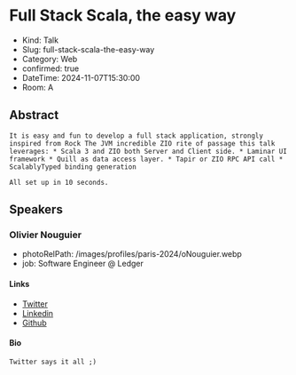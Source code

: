 # Full Stack Scala, the easy way

- Kind: Talk
- Slug: full-stack-scala-the-easy-way
- Category: Web
- confirmed: true
- DateTime: 2024-11-07T15:30:00
- Room: A

## Abstract

```
It is easy and fun to develop a full stack application, strongly inspired from Rock The JVM incredible ZIO rite of passage this talk leverages: * Scala 3 and ZIO both Server and Client side. * Laminar UI framework * Quill as data access layer. * Tapir or ZIO RPC API call * ScalablyTyped binding generation

All set up in 10 seconds.
```

## Speakers

### Olivier Nouguier

- photoRelPath: /images/profiles/paris-2024/oNouguier.webp
- job: Software Engineer @ Ledger

#### Links

- [Twitter](https://twitter.com/oNouguier)
- [Linkedin](https://www.linkedin.com/in/olivier-nouguier)
- [Github](https://github.com/cheleb)

#### Bio

```
Twitter says it all ;)
```
